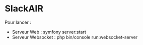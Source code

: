 # SlackAIR

Pour lancer :

- Serveur Web : symfony server:start
- Serveur Websocket : php bin/console run:websocket-server